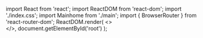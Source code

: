 import React from 'react';
import ReactDOM from 'react-dom';
import './index.css';
import Mainhome from './main';
import { BrowserRouter } from 'react-router-dom';
ReactDOM.render(
  <>
  <BrowserRouter>
  <Mainhome/>
  </BrowserRouter>  
  </>,
  document.getElementById('root')
);
